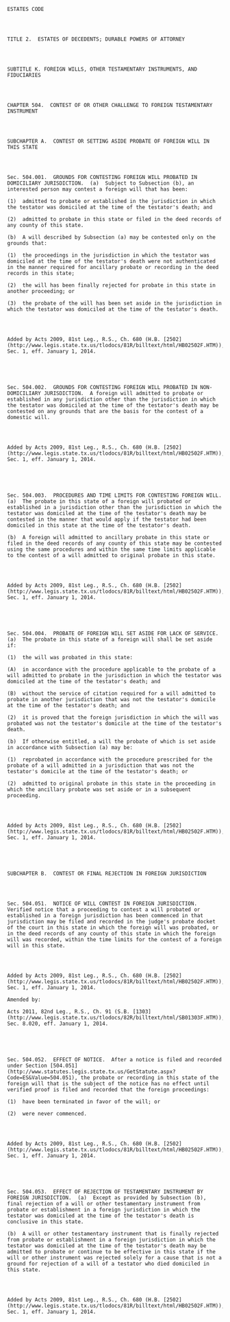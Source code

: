 ﻿
    
    
    	
    					
    
    
    ESTATES CODE
    
      
    
    
    TITLE 2.  ESTATES OF DECEDENTS; DURABLE POWERS OF ATTORNEY
    
      
    
    
    SUBTITLE K. FOREIGN WILLS, OTHER TESTAMENTARY INSTRUMENTS, AND FIDUCIARIES
    
      
    
    
    CHAPTER 504.  CONTEST OF OR OTHER CHALLENGE TO FOREIGN TESTAMENTARY INSTRUMENT
    
      
    
    
    SUBCHAPTER A.  CONTEST OR SETTING ASIDE PROBATE OF FOREIGN WILL IN THIS STATE
    
      
    
    
    Sec. 504.001.  GROUNDS FOR CONTESTING FOREIGN WILL PROBATED IN DOMICILIARY JURISDICTION.  (a)  Subject to Subsection (b), an interested person may contest a foreign will that has been:
    
    (1)  admitted to probate or established in the jurisdiction in which the testator was domiciled at the time of the testator's death; and
    
    (2)  admitted to probate in this state or filed in the deed records of any county of this state.
    
    (b)  A will described by Subsection (a) may be contested only on the grounds that:
    
    (1)  the proceedings in the jurisdiction in which the testator was domiciled at the time of the testator's death were not authenticated in the manner required for ancillary probate or recording in the deed records in this state;
    
    (2)  the will has been finally rejected for probate in this state in another proceeding; or
    
    (3)  the probate of the will has been set aside in the jurisdiction in which the testator was domiciled at the time of the testator's death.
    
    
    
    
    Added by Acts 2009, 81st Leg., R.S., Ch. 680 (H.B. [2502](http://www.legis.state.tx.us/tlodocs/81R/billtext/html/HB02502F.HTM)), Sec. 1, eff. January 1, 2014.
    
    
    
    
    
    Sec. 504.002.  GROUNDS FOR CONTESTING FOREIGN WILL PROBATED IN NON-DOMICILIARY JURISDICTION.  A foreign will admitted to probate or established in any jurisdiction other than the jurisdiction in which the testator was domiciled at the time of the testator's death may be contested on any grounds that are the basis for the contest of a domestic will.
    
    
    
    
    Added by Acts 2009, 81st Leg., R.S., Ch. 680 (H.B. [2502](http://www.legis.state.tx.us/tlodocs/81R/billtext/html/HB02502F.HTM)), Sec. 1, eff. January 1, 2014.
    
    
    
    
    
    Sec. 504.003.  PROCEDURES AND TIME LIMITS FOR CONTESTING FOREIGN WILL.  (a)  The probate in this state of a foreign will probated or established in a jurisdiction other than the jurisdiction in which the testator was domiciled at the time of the testator's death may be contested in the manner that would apply if the testator had been domiciled in this state at the time of the testator's death.
    
    (b)  A foreign will admitted to ancillary probate in this state or filed in the deed records of any county of this state may be contested using the same procedures and within the same time limits applicable to the contest of a will admitted to original probate in this state.
    
    
    
    
    Added by Acts 2009, 81st Leg., R.S., Ch. 680 (H.B. [2502](http://www.legis.state.tx.us/tlodocs/81R/billtext/html/HB02502F.HTM)), Sec. 1, eff. January 1, 2014.
    
    
    
    
    
    Sec. 504.004.  PROBATE OF FOREIGN WILL SET ASIDE FOR LACK OF SERVICE.  (a)  The probate in this state of a foreign will shall be set aside if:
    
    (1)  the will was probated in this state:
    
    (A)  in accordance with the procedure applicable to the probate of a will admitted to probate in the jurisdiction in which the testator was domiciled at the time of the testator's death; and
    
    (B)  without the service of citation required for a will admitted to probate in another jurisdiction that was not the testator's domicile at the time of the testator's death; and
    
    (2)  it is proved that the foreign jurisdiction in which the will was probated was not the testator's domicile at the time of the testator's death.
    
    (b)  If otherwise entitled, a will the probate of which is set aside in accordance with Subsection (a) may be:
    
    (1)  reprobated in accordance with the procedure prescribed for the probate of a will admitted in a jurisdiction that was not the testator's domicile at the time of the testator's death; or
    
    (2)  admitted to original probate in this state in the proceeding in which the ancillary probate was set aside or in a subsequent proceeding.
    
    
    
    
    Added by Acts 2009, 81st Leg., R.S., Ch. 680 (H.B. [2502](http://www.legis.state.tx.us/tlodocs/81R/billtext/html/HB02502F.HTM)), Sec. 1, eff. January 1, 2014.
    
    
    
    
    
    SUBCHAPTER B.  CONTEST OR FINAL REJECTION IN FOREIGN JURISDICTION
    
      
    
    
    Sec. 504.051.  NOTICE OF WILL CONTEST IN FOREIGN JURISDICTION.  Verified notice that a proceeding to contest a will probated or established in a foreign jurisdiction has been commenced in that jurisdiction may be filed and recorded in the judge's probate docket of the court in this state in which the foreign will was probated, or in the deed records of any county of this state in which the foreign will was recorded, within the time limits for the contest of a foreign will in this state.
    
    
    
    
    Added by Acts 2009, 81st Leg., R.S., Ch. 680 (H.B. [2502](http://www.legis.state.tx.us/tlodocs/81R/billtext/html/HB02502F.HTM)), Sec. 1, eff. January 1, 2014.
    
    Amended by: 
    
    Acts 2011, 82nd Leg., R.S., Ch. 91 (S.B. [1303](http://www.legis.state.tx.us/tlodocs/82R/billtext/html/SB01303F.HTM)), Sec. 8.020, eff. January 1, 2014.
    
    
    
    
    
    Sec. 504.052.  EFFECT OF NOTICE.  After a notice is filed and recorded under Section [504.051](http://www.statutes.legis.state.tx.us/GetStatute.aspx?Code=ES&Value=504.051), the probate or recording in this state of the foreign will that is the subject of the notice has no effect until verified proof is filed and recorded that the foreign proceedings:
    
    (1)  have been terminated in favor of the will; or
    
    (2)  were never commenced.
    
    
    
    
    Added by Acts 2009, 81st Leg., R.S., Ch. 680 (H.B. [2502](http://www.legis.state.tx.us/tlodocs/81R/billtext/html/HB02502F.HTM)), Sec. 1, eff. January 1, 2014.
    
    
    
    
    
    Sec. 504.053.  EFFECT OF REJECTION OF TESTAMENTARY INSTRUMENT BY FOREIGN JURISDICTION.  (a)  Except as provided by Subsection (b), final rejection of a will or other testamentary instrument from probate or establishment in a foreign jurisdiction in which the testator was domiciled at the time of the testator's death is conclusive in this state.
    
    (b)  A will or other testamentary instrument that is finally rejected from probate or establishment in a foreign jurisdiction in which the testator was domiciled at the time of the testator's death may be admitted to probate or continue to be effective in this state if the will or other instrument was rejected solely for a cause that is not a ground for rejection of a will of a testator who died domiciled in this state.
    
    
    
    
    Added by Acts 2009, 81st Leg., R.S., Ch. 680 (H.B. [2502](http://www.legis.state.tx.us/tlodocs/81R/billtext/html/HB02502F.HTM)), Sec. 1, eff. January 1, 2014.
    
    
    
    
    				
